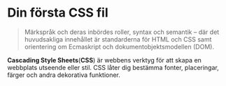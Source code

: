 # Din första CSS fil

> Märkspråk och deras inbördes roller, syntax och semantik – där det huvudsakliga innehållet är standarderna för HTML och CSS samt orientering om Ecmaskript och dokumentobjektsmodellen \(DOM\).

**Cascading Style Sheets**\(**CSS**\) är webbens verktyg för att skapa en webbplats utseende eller stil. CSS låter dig bestämma fonter, placeringar, färger och andra dekorativa funktioner.







